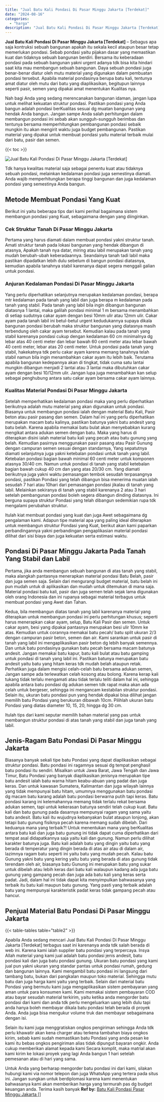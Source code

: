 ```yaml
---
title: "Jual Batu Kali Pondasi Di Pasar Minggu Jakarta [Terdekat]"
date: "2024-08-16"
categories: 
  - "harga"
description: "Jual Batu Kali Pondasi Di Pasar Minggu Jakarta [Terdekat]. Untuk Anda yang berharap mengorder batu pondasi ini dari kami, silakan hubungi kami via nomor tele..."
---
```


**Jual Batu Kali Pondasi Di Pasar Minggu Jakarta \[Terdekat\]** – Sebagus apa saja kontruksi sebuah bangunan apakah itu sekala kecil ataupun besar tetap memerlukan pondasi. Sebab pondasi yaitu pijakan dasar yang memastikan kuat dan tidaknya sebuah bangunan berdiri. Bersama itu keberadaan pondasi pada sebuah bangunan yakni urgent adanya tdk bisa kita hindari saat kita mau membangun sebuah bangunan. Daya sebuah pondasi juga benar-benar diatur oleh mutu material yang digunakan dalam pembuatan pondasi tersebut. Apabila material pondasinya berupa batu kali, tentunya amat diatur oleh mutu dari batu yang diaplikasikan, begitupun lainnya seperti pasir, semen yang dipakai amat menentukan Kualitas nya.

Nah bagi Anda yang sedang merencanakan bangunan idaman, jangan lupa untuk melihat kekuatan struktur pondasi. Pastikan pondasi yang Anda bangun adalah pondasi berKualitas sesuai dg muatan bangunan yang hendak Anda bangun. Jangan sampe Anda salah perhitungan dalam membangun pondasi ini sebab akan sungguh-sungguh berimbas dan tentunya bersama memperhitungkan pembangunan pondasi sebaik mungkin itu akan mengirit waktu juga budget pembangunan. Pastikan material yang dipakai untuk membuat pondasi yaitu material terbaik mulai dari batu, pasir dan semen.

{{< toc >}}

![Jual Batu Kali Pondasi Di Pasar Minggu Jakarta [Terdekat]](/images/jual-batu-kali-05.png)

Tdk hanya kwalitas material saja sebagai penentu kuat atau tidaknya sebuah pondasi, melainkan kedalaman pondasi juga semestinya diamati. Anda wajib memperhitungkan berapa tinggi bangunan dan juga kedalaman pondasi yang semestinya Anda bangun.

## Metode Membuat Pondasi Yang Kuat

Berikut ini yaitu beberapa tips dari kami perihal bagaimana sistem membangun pondasi yang Kuat, sebagaimana dengan yang diinginkan.

### Cek Struktur Tanah Di Pasar Minggu Jakarta

Pertama yang harus diamati dalam membuat pondasi yakni struktur tanah. Amati struktur tanah pada lokasi bangunan yang hendak dibangun di atasnya, Apakah tanah nya datar, miring atau labil merupakan tanah yang mudah berubah-ubah keberadaannya. Seandainya tanah tadi labil maka pastikan dipadatkan lebih dulu sebelum di bangun pondasi diatasnya, kemudian apabila tanahnya stabil karenanya dapat segera menggali galian untuk pondasi.

### Anjuran Kedalaman Pondasi Di Pasar Minggu Jakarta

Yang perlu diperhatikan selanjutnya merupakan kedalaman pondasi, berapa mtr kedalaman pada tanah yang labil dan juga berapa m kedalaman pada tanah yang stabil. Pada tanah yang labil bila ingin dibangun bangunan diatasnya 1 lantai, maka galilah pondasi minimal 1 m bersama menambahkan di setiap sudutnya cakar ayam dengan besi 10mm ulir atau 12mm ulir. Cakar ayam pada tanah labil ini betul-betul urgent kedudukannya supaya dikala bangunan pondasi berubah maka struktur bangunan yang diatasnya masih terbendung oleh cakar ayam tersebut. Kemudian kalau pada tanah yang stabil karenanya pondasi cukup dengan kedalaman 60 cm minimalnya dg lebar atas 40 centi meter dan lebar bawah 60 centi meter atau lebar bawah 40 centi meter, lebar atas 20 centi meter. Untuk pondasi pada tanah yang stabil, hakekatnya tdk perlu cakar ayam karena memang tanahnya telah stabil namun bila ingin menambahkan cakar ayam itu lebih baik. Terutama apabila bangunan kedepannya akan di tingkat, tidak cuma satu lantai mungkin dibangun menjadi 2 lantai atau 3 lantai maka dibutuhkan cakar ayam dengan besi 10/12mm ulir. Jangan lupa juga menambahkan kan selup sebagai penghubung antara satu cakar ayam bersama cakar ayam lainnya.

### Kualitas Material Pondasi Di Pasar Minggu Jakarta

Setelah memperhatikan kedalaman pondasi maka yang perlu diperhatikan berikutnya adalah mutu material yang akan digunakan untuk pondasi. Biasanya untuk membangun pondasi ialah dengan material Batu Kali, Pasir beton atau pasir pasang dan semen. Dalam hal ini yang perlu diperhatikan merupakan macam batu kalinya, pastikan batunya yakni batu andesit yang batu belah. Karena apabila memakai batu bulat akan menyebabkan kurang mengikat antara adukan semen dengan batu. Maka yang harus di diterapkan disini ialah material batu kali yang pecah atau batu gunung yang belah. Kemudian pasirnya menggunakan pasir pasang atau Pasir Gunung dengan campuran semen sesuai dengan standarnya, Yang sepatutnya diamati selanjutnya juga yakni ketebalan pondasi untuk tanah yang labil. Ketebalan pondasi bagian bawah minimal 60 centi meter untuk komponen atasnya 30/40 cm. Namun untuk pondasi di tanah yang stabil ketebalan bagian bawah cukup 40 cm dan yang atas 20/30 cm. Yang diamati berikutnya juga yakni waktu pemasangan tembok sesudah terpasangnya pondasi, pastikan Pondasi yang telah dibangun bisa menerima muatan ialah sesudah 7 hari atau 10hari dari pemasangan pondasi jikalau di tanah yang labil. Melainkan sekiranya di tanah yang stabil karenanya 2 atau 3 hari setelah pembangunan pondasi boleh segera dibangun dinding diatasnya. Ini berguna supaya struktur Pondasi yang telah dibangun sedemikian rupa tdk mengalami perubahan struktur.

Itulah kiat membuat pondasi yang kuat dan juga Awet sebagaimana dg pengalaman kami. Adapun tipe material apa yang paling ideal diterapkan untuk membangun struktur Pondasi yang Kuat, berikut akan kami paparkan perbandingannya yakni perbandingan pengaplikasian material pondasi dilihat dari sisi biaya dan juga kekuatan serta estimasi waktu.

## Pondasi Di Pasar Minggu Jakarta Pada Tanah Yang Stabil dan Labil

Pertama, jika anda membangun sebuah bangunan di atas tanah yang stabil, maka alangkah pantasnya menerapkan material pondasi Batu Belah, pasir dan juga semen saja. Selain dari mengurangi budget material, batu belah ini pun mudah untuk di aplikasikan dan mudah untuk ditemukan di mana saja. Material pondasi batu kali, pasir dan juga semen telah sejak lama digunakan oleh orang Indonesia dan ini rupanya sebagai material terbagus untuk membuat pondasi yang Awet dan Tahan.

Kedua, bila membangun diatas tanah yang labil karenanya material yang diterapkan untuk membangun pondasi ini perlu perhitungan khusus; seperti harus menerapkan cakar ayam, selup, Batu Kali Pasir dan semen. Untuk cakar ayam, besi yang dipakai pantasnya merupakan besi ulir 10mm ke atas. Kemudian untuk corannya memakai batu pecah/ batu split ukuran 2/3 dengan campuran pasir beton, semen dan air. Kami sarankan untuk pasir di tanah yang labil ini mengaplikasikan pasir beton dg lebih banyak semennya. Dan untuk batu pondasinya gunakan batu pecah bersama macam batunya andesit. Jangan memakai batu kapur, batu kali bulat atau batu gamping untuk pondasi di tanah yang labil ini. Pastikan batunya merupakan batu andesit yaitu batu yang hitam keras tdk mudah belah ataupun retak. Perhatikan juga dalam mengisi celah-celah batu bersama adukan semen, Jangan sampe ada terlewatkan celah kosong atau bolong. Karena kerap kali tukang tidak terlalu mengamati atau tidak terlalu teliti dalam hal ini, sehingga apabila antara batu pondasi dg adukan semen tdk rapat maka akan ada celah untuk bergeser, sehingga ini mengancam kestabilan struktur pondasi. Selain itu, ukuran batu pondasi pun yang hendak dipakai bisa dilihat jangan memilih batu Pondasi yang berukuran dibawah 10cm. Pilihlah ukuran batu Pondasi yang diatas diameter 10, 15, 20, hingga dg 30 cm.

Itulah tips dari kami seputar memilih bahan material yang pas untuk membangun struktur pondasi di atas tanah yang stabil dan juga tanah yang labil.

## Jenis-Ragam Batu Pondasi Di Pasar Minggu Jakarta

Biasanya banyak sekali tipe batu Pondasi yang dapat diaplikasikan sebagai struktur pondasi. Batu pondasi ini ragamnya sesuai dg tempat penghasil batu pondasi itu sendiri. Misalkan untuk Jawa Barat, Jawa Tengah dan Jawa Timur, Batu Pondasi yang banyak diaplikasikan jenisnya merupakan tipe batu andesit ialah batu warna hitam keabu-abuan yang padat dan juga keras. Dan untuk kawasan Sumatera, Kalimantan dan juga wilayah lainnya yang tidak mempunyai batu hitam, umumnya menggunakan batu pondasi dg macam batu karang adalah batu pondasi berwarna putih tapi keras. Batu pondasi karang ini kelemahannya memang tidak terlalu rekat bersama adukan semen, tapi untuk kekerasan batunya sendiri telah cukup kuat. Batu kali dan batu gunung pada dasarnya mempunyai ragam yang sama yaitu batu andesit. Batu kali itu wujudnya kebanyakan bulat ataupun lonjong, akan tetapi batu gunung fisiknya pecah karena memang sudah dibelah. Dari keduanya mana yang terbaik?! Untuk menentukan mana yang berKualitas antara batu kali dan juga batu gunung ini tidak dapat cuma diperhatikan dari tempat asal didapatkannya saja yaitu kali dan gunung. Namun perlu dilihat karakter batunya juga. Batu kali adalah batu yang dingin yaitu batu yang berada di temperatur yang dingin berada di atas air atau di dalam air, lazimnya ragam batu seperti ini yaitu batu yang mudah pecah. Kalau batu Gunung yakni batu yang kering yaitu batu yang berada di atas gunung tidak terendam oleh air, biasanya batu Gunung ini merupakan batu yang sukar untuk dibelah atau lebih keras dari batu kali walaupun kadang ada juga batu gunung yang gampang pecah dan juga ada batu kali yang keras serta padat. Jadi, dalam hal ini tidak dapat kita menyimpulkan bahwasanya yang terbaik itu batu kali maupun batu gunung. Yang pasti yang terbaik adalah batu yang mempunyai karakteristik padat keras tidak gampang pecah atau hancur.

## Penjual Material Batu Pondasi Di Pasar Minggu Jakarta

{{< table-tables table="table2" >}}

Apabila Anda sedang mencari Jual Batu Kali Pondasi Di Pasar Minggu Jakarta \[Terdekat\] terbagus saat ini karenanya anda tdk salah berada di web ini. Karena kami ialah supplier batu pondasi yang terpercaya. Insya Allah material yang kami jual adalah batu pondasi jenis andesit, batu pondasi kali dan juga batu pondasi gunung. Ukuran batu pondasi yang kami jual pun yakni ukuran yang standar pantas untuk pondasi rumah, gedung dan bangunan lainnya. Kami mengambil batu pondasi ini langsung dari tambang batu, bukan dari pangkalan maupun toko material. Sehingga mutu batu dan juga harga kami yaitu yang terbaik. Selain dari material batu Pondasi yang bermutu kami juga mengaplikasikan sistem pembayaran yang aman untuk para konsumen kami. Kami memakai sistem pembayaran COD atau bayar sesudah material terkirim, yaitu ketika anda mengorder batu pondasi dari kami dan anda tdk perlu mengeluarkan uang lebih dulu tapi anda hanya boleh membayar dikala batu pondasi telah berada di proyek Anda. Anda juga bisa mengukur volume truk dan membayar sebagaimana dengan isi.

Selain itu kami juga menggratiskan ongkos pengiriman sehingga Anda tdk perlu khawatir akan kena charger atau terkena tambahan biaya ongkos kirim, sebab kami sudah memastikan batu Pondasi yang anda pesan ke kami itu bebas ongkos pengiriman alias tidak dipungut bayaran ongkir. Anda cukup memberikan alamat kepada kami Secara komplit, maka matrial akan kami kirim ke lokasi proyek yang lagi Anda bangun 1 hari setelah pemesanan atau di hari yang sama.

Untuk Anda yang berharap mengorder batu pondasi ini dari kami, silakan hubungi kami via nomor telepon dan juga WhatsApp yang tertera pada situs ini. Jangan sungkan untuk berdiplomasi karena kami menentukan bahwasanya kami akan memberikan harga yang termurah pas dg budget keuangan anda. Terima kasih banyak
**Ref by:** [Batu Kali Pondasi Pasar Minggu Jakarta []](https://id.wikipedia.org/wiki/Batu)
